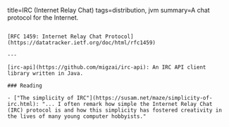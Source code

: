 title=IRC (Internet Relay Chat)
tags=distribution, jvm
summary=A chat protocol for the Internet.
~~~~~~

[RFC 1459: Internet Relay Chat Protocol](https://datatracker.ietf.org/doc/html/rfc1459)

---

[irc-api](https://github.com/migzai/irc-api): An IRC API client library written in Java.

### Reading

- ["The simplicity of IRC"](https://susam.net/maze/simplicity-of-irc.html): "... I often remark how simple the Internet Relay Chat (IRC) protocol is and how this simplicity has fostered creativity in the lives of many young computer hobbyists."

